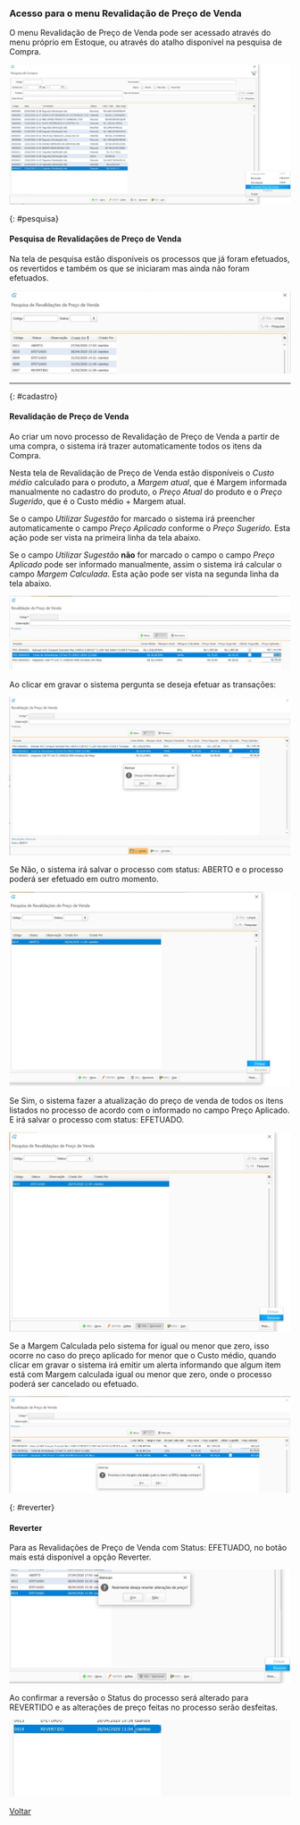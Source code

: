 

### Acesso para o menu Revalidação de Preço de Venda

O menu Revalidação de Preço de Venda pode ser acessado através do menu próprio em Estoque, ou através do atalho disponível na pesquisa de Compra.

![](images/estoque_revalidacao_preco_venda_menu_compra.jpg)



{: #pesquisa}

#### Pesquisa de Revalidações de Preço de Venda

Na tela de pesquisa estão disponíveis os processos que já foram efetuados, os revertidos e também os que se iniciaram mas ainda não foram efetuados. 

![](images/estoque_revalidacao_preco_venda_pesquisa.jpg)

****

{: #cadastro}

#### Revalidação de Preço de Venda

Ao criar um novo processo de Revalidação de Preço de Venda a partir de uma compra, o sistema irá trazer automaticamente todos os itens da Compra.

Nesta tela de Revalidação de Preço de Venda estão disponíveis o *Custo médio* calculado para o produto, a *Margem  atual*, que é Margem informada manualmente no cadastro do produto,  o *Preço Atual* do produto e o *Preço Sugerido*, que é o Custo médio + Margem atual.

Se o campo *Utilizar Sugestão* for marcado o sistema irá preencher automaticamente o campo *Preço Aplicado* conforme o *Preço Sugerido.* Esta ação pode ser vista na primeira linha da tela abaixo.

Se o campo *Utilizar Sugestão* **não** for marcado o campo o campo *Preço Aplicado* pode ser informado manualmente, assim o sistema irá calcular o campo *Margem Calculada*. Esta ação pode ser vista na segunda linha da tela abaixo.

![](images/estoque_revalidacao_preco_venda_cadastro.jpg)

Ao clicar em gravar o sistema pergunta se deseja efetuar as transações:

![](images/estoque_revalidacao_preco_venda_cadastro_gravar.jpg)

Se Não, o sistema irá salvar o processo com status: ABERTO e o  processo poderá ser efetuado em outro momento.

![](images/estoque_revalidacao_preco_venda_cadastro_gravar_nao.jpg)

Se Sim, o sistema fazer a atualização do preço de venda de todos os itens listados no processo de acordo com o informado no campo Preço Aplicado. E irá salvar o processo com status: EFETUADO. 

![](images/estoque_revalidacao_preco_venda_cadastro_gravar_sim.jpg)

Se a Margem Calculada pelo sistema for igual ou menor que zero, isso ocorre no caso do preço aplicado for menor que o Custo médio, quando clicar em gravar o sistema irá emitir um alerta informando que algum item está com Margem calculada igual ou menor que zero, onde o processo poderá ser cancelado ou efetuado.

![](images/estoque_revalidacao_preco_venda_cadastro_gravar_precozero.jpg)



{: #reverter}

#### Reverter

Para as Revalidações de Preço de Venda com Status: EFETUADO, no botão mais está disponível a opção Reverter. 

![](images/estoque_revalidacao_preco_venda_reverter.jpg)

Ao confirmar a reversão o Status do processo será alterado para REVERTIDO e as alterações de preço feitas no processo serão desfeitas.

![](images/estoque_revalidacao_preco_venda_revertido.jpg)





[Voltar](estoque.md#estoque)